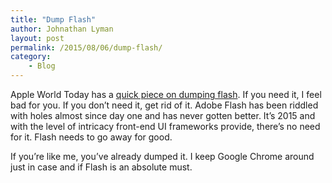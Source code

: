 ```yaml
---
title: "Dump Flash"
author: Johnathan Lyman
layout: post
permalink: /2015/08/06/dump-flash/
category:
    - Blog
---
```


Apple World Today has a [quick piece on dumping flash](http://www.appleworld.today/blog/2015/8/5/it-may-be-time-to-eradicate-flash-from-your-mac-heres-how). If you need it, I feel bad for you. If you don’t need it, get rid of it. Adobe Flash has been riddled with holes almost since day one and has never gotten better. It’s 2015 and with the level of intricacy front-end UI frameworks provide, there’s no need for it. Flash needs to go away for good.

If you’re like me, you’ve already dumped it. I keep Google Chrome around just in case and if Flash is an absolute must.

